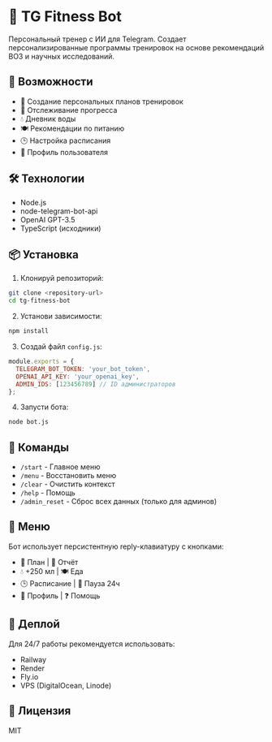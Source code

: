# 🤖 TG Fitness Bot

Персональный тренер с ИИ для Telegram. Создает персонализированные программы тренировок на основе рекомендаций ВОЗ и научных исследований.

## 🚀 Возможности

- 📅 Создание персональных планов тренировок
- 📝 Отслеживание прогресса
- 💧 Дневник воды
- 🍽️ Рекомендации по питанию
- 🕒 Настройка расписания
- 👤 Профиль пользователя

## 🛠️ Технологии

- Node.js
- node-telegram-bot-api
- OpenAI GPT-3.5
- TypeScript (исходники)

## 📦 Установка

1. Клонируй репозиторий:
```bash
git clone <repository-url>
cd tg-fitness-bot
```

2. Установи зависимости:
```bash
npm install
```

3. Создай файл `config.js`:
```javascript
module.exports = {
  TELEGRAM_BOT_TOKEN: 'your_bot_token',
  OPENAI_API_KEY: 'your_openai_key',
  ADMIN_IDS: [123456789] // ID администраторов
};
```

4. Запусти бота:
```bash
node bot.js
```

## 🔧 Команды

- `/start` - Главное меню
- `/menu` - Восстановить меню
- `/clear` - Очистить контекст
- `/help` - Помощь
- `/admin_reset` - Сброс всех данных (только для админов)

## 📱 Меню

Бот использует персистентную reply-клавиатуру с кнопками:
- 📅 План | 📝 Отчёт
- 💧 +250 мл | 🍽️ Еда
- 🕒 Расписание | 🔕 Пауза 24ч
- 👤 Профиль | ❓ Помощь

## 🚀 Деплой

Для 24/7 работы рекомендуется использовать:
- Railway
- Render
- Fly.io
- VPS (DigitalOcean, Linode)

## 📄 Лицензия

MIT
